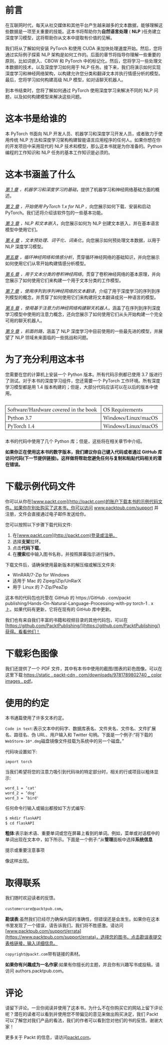 

# 前言

在互联网时代，每天从社交媒体和其他平台产生越来越多的文本数据，能够理解这些数据是一项至关重要的技能。这本书将帮助你为**自然语言处理** ( **NLP** )任务建立深度学习模型，这将帮助你从文本中提取有价值的见解。

我们将从了解如何安装 PyTorch 和使用 CUDA 来加快处理速度开始。然后，您将通过实际例子探索 NLP 架构是如何工作的。后面的章节将指导你理解一些重要的原则，比如词嵌入、CBOW 和 PyTorch 中的标记化。然后，您将学习一些处理文本数据的技术，以及深度学习如何用于 NLP 任务。接下来，我们将演示如何实现深度学习和神经网络架构，以构建允许您分类和翻译文本并执行情感分析的模型。最后，您将学习如何构建高级 NLP 模型，如对话聊天机器人。

到本书结束时，您将了解如何通过 PyTorch 使用深度学习来解决不同的 NLP 问题，以及如何构建模型来解决这些问题。

# 这本书是给谁的

本 PyTorch 书面向 NLP 开发人员、机器学习和深度学习开发人员，或者致力于使用传统 NLP 方法和深度学习架构构建智能语言应用程序的任何人。如果你想在你的开发项目中采用现代的 NLP 技术和模型，那么这本书就是为你准备的。Python 编程的工作知识和 NLP 任务的基本工作知识是必须的。

# 这本书涵盖了什么

[*第 1 章*](B12365_01_Final_JC_ePub.xhtml#_idTextAnchor015) *，机器学习和深度学习的基础*，提供了机器学习和神经网络基础方面的概述。

[*第 2 章*](B12365_02_FInal_JC_ePub.xhtml#_idTextAnchor029) *，开始使用 PyTorch 1.x for NLP* ，向您展示如何下载、安装和启动 PyTorch。我们还将介绍该软件包的一些基本功能。

[*第 3 章*](B12365_03_Final_JC_ePub.xhtml#_idTextAnchor051) *，NLP 和文本嵌入*，向您展示如何为 NLP 创建文本嵌入，并在基本语言模型中使用它们。

[*第 4 章*](B12365_04_Final_JC_ePub.xhtml#_idTextAnchor070) *，文本预处理、词干化、词条化*，向您展示如何预处理文本数据，以用于 NLP 深度学习模型。

[*第五章*](B12365_05_Final_JC_ePub.xhtml#_idTextAnchor092) *，循环神经网络和情感分析*，贯穿循环神经网络的基础知识，并向您展示如何使用它们从零开始构建情感分析模型。

[*第 6 章*](B12365_06_Final_JC_ePub.xhtml#_idTextAnchor112) *，用于文本分类的卷积神经网络*，贯穿了卷积神经网络的基本原理，并向您展示了如何使用它们来构建一个用于文本分类的工作模型。

[*第 7 章*](B12365_07_Final_JC_ePub.xhtml#_idTextAnchor124) *，使用序列到序列神经网络的文本翻译*，介绍了用于深度学习的序列到序列模型的概念，并贯穿了如何使用它们来构建将文本翻译成另一种语言的模型。

[*第 8 章*](B12365_08_Final_JC_ePub.xhtml#_idTextAnchor139) *，使用基于注意力的神经网络构建聊天机器人*，涵盖了在序列到序列深度学习模型中使用的注意力概念，还向您展示了如何使用它们从头开始构建一个完全可用的聊天机器人。

[*第 9 章*](B12365_09_Final_JC_ePub.xhtml#_idTextAnchor156) *，前面的路*，涵盖了 NLP 深度学习中目前使用的一些最先进的模型，并展望了 NLP 领域未来面临的一些挑战和问题。

# 为了充分利用这本书

您需要在您的计算机上安装一个 Python 版本。所有代码示例都已使用 3.7 版进行了测试。对于本书的深度学习组件，您还需要一个 PyTorch 工作环境。所有深度学习模型都是用 1.4 版本构建的；但是，大部分代码应该可以在以后的版本中使用。

![](img/B12365_Preface_01.jpg)

本书的代码中使用了几个 Python 库；但是，这些将在相关章节中介绍。

**如果你正在使用这本书的数字版本，我们建议你自己键入代码或者通过 GitHub 库访问代码(下一节提供链接)。这样做将帮助您避免任何与复制和粘贴代码相关的潜在错误。**

# 下载示例代码文件

你可以从你在[www.packt.com](http://packt.com)的账户下载本书的示例代码文件。如果你在别处购买了这本书，你可以访问 www.packtpub.com/support 并注册，文件会直接通过电子邮件发送给你。

您可以按照以下步骤下载代码文件:

1.  在[www.packt.com](http://packt.com)登录或注册。
2.  选择**支架**拉环。
3.  点击**代码下载**。
4.  在**搜索**框中输入图书名称，并按照屏幕指示进行操作。

下载文件后，请确保使用最新版本的解压缩或解压文件夹:

*   WinRAR/7-Zip for Windows
*   适用于 Mac 的 Zipeg/iZip/UnRarX
*   用于 Linux 的 7-Zip/PeaZip

这本书的代码包也托管在 GitHub 的 https://GitHub . com/packt publishing/Hands-On-Natural-Language-Processing-with-py torch-1 . x 上。如果代码有更新，它将在现有的 GitHub 库中更新。

我们也有来自我们丰富的书籍和视频目录的其他代码包，可以在[https://github.com/PacktPublishing/](https://github.com/PacktPublishing/)获得。看看他们！

# 下载彩色图像

我们还提供了一个 PDF 文件，其中有本书中使用的截图/图表的彩色图像。可以在这里下载:[https://static . packt-cdn . com/downloads/9781789802740 _ color images . pdf](https://static.packt-cdn.com/downloads/9781789802740_ColorImages.pdf)。

# 使用的约定

本书通篇使用了许多文本约定。

`Code in text`:表示文本中的码字、数据库表名、文件夹名、文件名、文件扩展名、路径名、伪 URL、用户输入和 Twitter 句柄。下面是一个例子:“将下载的`WebStorm-10*.dmg`磁盘镜像文件挂载为系统中的另一个磁盘。”

代码块设置如下:

```
import torch
```

当我们希望将您的注意力吸引到代码块的特定部分时，相关的行或项目以粗体显示:

```
word_1 = ‘cat'
word_2 = ‘dog'
word_3 = ‘bird'
```

任何命令行输入或输出都按如下方式编写:

```
$ mkdir flaskAPI
$ cd flaskAPI
```

**粗体**:表示新术语、重要单词或您在屏幕上看到的单词。例如，菜单或对话框中的单词出现在文本中，如下所示。下面是一个例子:“从**管理**面板中选择**系统信息**

提示或重要注意事项

像这样出现。

# 取得联系

我们随时欢迎读者的反馈。

`customercare@packtpub.com`。

**勘误表**:虽然我们已经尽力确保内容的准确性，但错误还是会发生。如果你在这本书里发现了一个错误，请告诉我们，我们将不胜感激。请访问[www.packtpub.com/support/errata](https://www.packtpub.com/support/errata)，选择您的图书，点击勘误表提交表格链接，输入详细信息。

`copyright@packt.com`带有链接的素材。

**如果你有兴趣成为一名作家**:如果有你擅长的主题，并且你有兴趣写书或投稿，请访问 authors.packtpub.com。

# 评论

请留下评论。一旦你阅读并使用了这本书，为什么不在你购买它的网站上留下评论呢？潜在的读者可以看到并使用您不带偏见的意见来做出购买决定，我们 Packt 可以了解您对我们产品的看法，我们的作者可以看到您对他们的书的反馈。谢谢大家！

更多关于 Packt 的信息，请访问[packt.com](http://packt.com)。